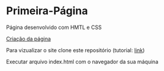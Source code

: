 # Primeira-Página
Página desenvolvido com HMTL e CSS

[Criação da página](https://www.youtube.com/watch?v=iZ1ucWosOww&list=PLInBAd9OZCzydDFvm06EgbPXYylGVcyIL&ab_channel=RBtech)

Para vizualizar o site clone este repositório (tutorial: [link](https://docs.github.com/pt/github/creating-cloning-and-archiving-repositories/cloning-a-repository))

Executar arquivo index.html com o navegador da sua máquina


